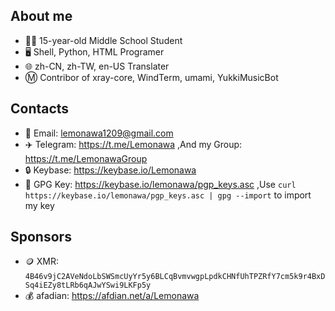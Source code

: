 ## About me
* 👨‍🎓 15-year-old Middle School Student
* 🖥️ Shell, Python, HTML Programer
* 🌐 zh-CN, zh-TW, en-US Translater
* Ⓜ️ Contribor of xray-core, WindTerm, umami, YukkiMusicBot
## Contacts
* 📧 Email: lemonawa1209@gmail.com
* ✈️ Telegram: https://t.me/Lemonawa ,And my Group: https://t.me/LemonawaGroup
* 🔒 Keybase: https://keybase.io/Lemonawa
* 🔑 GPG Key: https://keybase.io/lemonawa/pgp_keys.asc ,Use `curl https://keybase.io/lemonawa/pgp_keys.asc | gpg --import` to import my key
## Sponsors
* 🪙 XMR: `4B46v9jC2AVeNdoLbSWSmcUyYr5y6BLCqBvmvwgpLpdkCHNfUhTPZRfY7cm5k9r4BxDSq4iEZy8tLRb6qAJwYSwi9LKFp5y`
* 💰 afadian: https://afdian.net/a/Lemonawa
